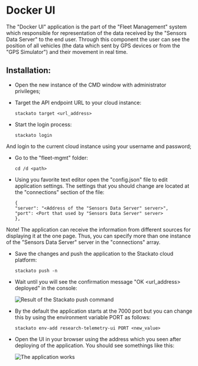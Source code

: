 # Docker UI
The "Docker UI" application is the part of the "Fleet Management" system which responsible for representation of the data received by the "Sensors Data Server" to the end user. Through this component the user can see the position of all vehicles (the data which sent by GPS devices or from the "GPS Simulator") and their movement in real time.

## Installation:
+ Open the new instance of the CMD window with administrator privileges;
+ Target the API endpoint URL to your cloud instance:

    ```
    stackato target <url_address>
    ```
+ Start the login process:

    ```
    stackato login
    ```
And login to the current cloud instance using your username and password;
+ Go to the "fleet-mgmt" folder:

    ```
    cd /d <path>
    ```
+ Using you favorite text editor open the "config.json" file to edit application settings. The settings that you should change are located at the "connections" section of the file:

    ```
    {
    "server": "<Address of the "Sensors Data Server" server>",
    "port": <Port that used by "Sensors Data Server" server>
    },
    ```
Note! The application can receive the information from different sources for displaying it at the one page. Thus, you can specify more than one instance of the "Sensors Data Server" server in the "connections" array.
+ Save the changes and push the application to the Stackato cloud platform:

    ```
    stackato push -n
    ```
+ Wait until you will see the confirmation message "OK \<url_address\> deployed" in the console:

    ![Result of the Stackato push command]()

+ By the default the application starts at the 7000 port but you can change this by using the environment variable PORT as follows:

    ```
    stackato env-add research-telemetry-ui PORT <new_value>
    ```
+ Open the UI in your browser using the address which you seen after deploying of the application. You should see somethings like this:

    ![The application works](https://cloud.githubusercontent.com/assets/20835203/18630144/353ee784-7e73-11e6-801d-aed60c2eeb7b.png)
